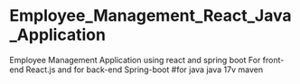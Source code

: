 # Employee_Management_React_Java_Application
Employee Management Application using react and spring boot
For front-end React.js and for back-end Spring-boot
#for java
java 17v
maven 
